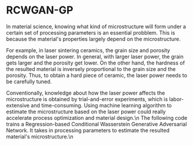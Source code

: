 # RCWGAN-GP

<p>In material science, knowing what kind of microstructure will form under a certain set of processing parameters is an essential probblem. This is because the material's properties largely depend on the microstructure. <p>
<p>For example, in laser sintering ceramics, the grain size and porosity depends on the laser power. In general, with larger laser power, the grain gets larger and the porosity get lower. On the other hand, the hardness of the resulted material is inversely proportional to the grain size and the porosity. Thus, to obtain a hard piece of ceramic, the laser power needs to be carefully tuned.<p>
Conventionally, knowledge about how the laser power affects the microstructure is obtained by trial-and-error experiments, which is labor-extensive and time-consuming. Using machine learning algorithm to estimate the microstructure based on the laser power could really accelerate process optimization and material design.\n
The following code trains a Regression-based Conditional Wasserstein Generative Adversarial Network. It takes in processing parameters to estimate the resulted material's microstructure.\n
